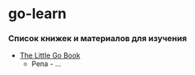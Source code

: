 # go-learn

### Список книжек и материалов для изучения
* [The Little Go Book](https://www.openmymind.net/The-Little-Go-Book/)
    * Репа - ...


